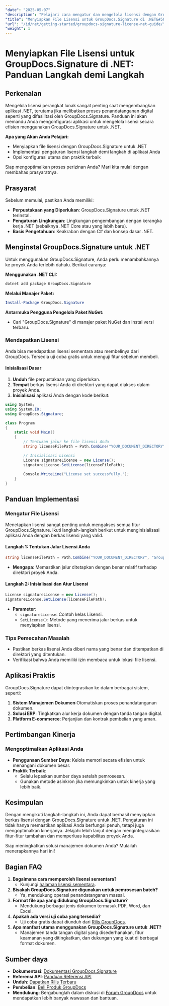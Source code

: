 ```yaml
---
"date": "2025-05-07"
"description": "Pelajari cara mengatur dan mengelola lisensi dengan GroupDocs.Signature untuk .NET. Panduan lengkap ini mencakup semuanya, mulai dari instalasi hingga konfigurasi lisensi."
"title": "Menyiapkan File Lisensi untuk GroupDocs.Signature di .NET&#58; Panduan Langkah demi Langkah"
"url": "/id/net/getting-started/groupdocs-signature-license-net-guide/"
"weight": 1
---
```


# Menyiapkan File Lisensi untuk GroupDocs.Signature di .NET: Panduan Langkah demi Langkah

## Perkenalan
Mengelola lisensi perangkat lunak sangat penting saat mengembangkan aplikasi .NET, terutama jika melibatkan proses penandatanganan digital seperti yang difasilitasi oleh GroupDocs.Signature. Panduan ini akan memandu Anda mengonfigurasi aplikasi untuk mengelola lisensi secara efisien menggunakan GroupDocs.Signature untuk .NET.

**Apa yang Akan Anda Pelajari:**
- Menyiapkan file lisensi dengan GroupDocs.Signature untuk .NET
- Implementasi pengaturan lisensi langkah demi langkah di aplikasi Anda
- Opsi konfigurasi utama dan praktik terbaik

Siap mengoptimalkan proses perizinan Anda? Mari kita mulai dengan membahas prasyaratnya.

## Prasyarat
Sebelum memulai, pastikan Anda memiliki:
- **Perpustakaan yang Diperlukan**: GroupDocs.Signature untuk .NET terinstal.
- **Pengaturan Lingkungan**: Lingkungan pengembangan dengan kerangka kerja .NET (sebaiknya .NET Core atau yang lebih baru).
- **Basis Pengetahuan**: Keakraban dengan C# dan konsep dasar .NET.

## Menginstal GroupDocs.Signature untuk .NET
Untuk menggunakan GroupDocs.Signature, Anda perlu menambahkannya ke proyek Anda terlebih dahulu. Berikut caranya:

**Menggunakan .NET CLI:**
```bash
dotnet add package GroupDocs.Signature
```

**Melalui Manajer Paket:**
```powershell
Install-Package GroupDocs.Signature
```

**Antarmuka Pengguna Pengelola Paket NuGet:**
- Cari "GroupDocs.Signature" di manajer paket NuGet dan instal versi terbaru.

### Mendapatkan Lisensi
Anda bisa mendapatkan lisensi sementara atau membelinya dari GroupDocs. Tersedia uji coba gratis untuk menguji fitur sebelum membeli.

#### Inisialisasi Dasar
1. **Unduh** file perpustakaan yang diperlukan.
2. **Tempat** berkas lisensi Anda di direktori yang dapat diakses dalam proyek Anda.
3. **Inisialisasi** aplikasi Anda dengan kode berikut:

```csharp
using System;
using System.IO;
using GroupDocs.Signature;

class Program
{
    static void Main()
    {
        // Tentukan jalur ke file lisensi Anda
        string licenseFilePath = Path.Combine("YOUR_DOCUMENT_DIRECTORY", "GroupDocs.license");

        // Inisialisasi Lisensi
        License signatureLicense = new License();
        signatureLicense.SetLicense(licenseFilePath);
        
        Console.WriteLine("License set successfully.");
    }
}
```

## Panduan Implementasi
### Mengatur File Lisensi
Menetapkan lisensi sangat penting untuk mengakses semua fitur GroupDocs.Signature. Ikuti langkah-langkah berikut untuk menginisialisasi aplikasi Anda dengan berkas lisensi yang valid.

#### Langkah 1: Tentukan Jalur Lisensi Anda
```csharp
string licenseFilePath = Path.Combine("YOUR_DOCUMENT_DIRECTORY", "GroupDocs.license");
```
- **Mengapa**: Memastikan jalur ditetapkan dengan benar relatif terhadap direktori proyek Anda.

#### Langkah 2: Inisialisasi dan Atur Lisensi
```csharp
License signatureLicense = new License();
signatureLicense.SetLicense(licenseFilePath);
```
- **Parameter**:
  - `signatureLicense`: Contoh kelas Lisensi.
  - `SetLicense()`: Metode yang menerima jalur berkas untuk menyiapkan lisensi.

### Tips Pemecahan Masalah
- Pastikan berkas lisensi Anda diberi nama yang benar dan ditempatkan di direktori yang ditentukan.
- Verifikasi bahwa Anda memiliki izin membaca untuk lokasi file lisensi.

## Aplikasi Praktis
GroupDocs.Signature dapat diintegrasikan ke dalam berbagai sistem, seperti:
1. **Sistem Manajemen Dokumen**:Otomatiskan proses penandatanganan dokumen.
2. **Solusi ERP**: Tingkatkan alur kerja dokumen dengan tanda tangan digital.
3. **Platform E-commerce**: Perjanjian dan kontrak pembelian yang aman.

## Pertimbangan Kinerja
### Mengoptimalkan Aplikasi Anda
- **Penggunaan Sumber Daya**: Kelola memori secara efisien untuk menangani dokumen besar.
- **Praktik Terbaik**:
  - Selalu lepaskan sumber daya setelah pemrosesan.
  - Gunakan metode asinkron jika memungkinkan untuk kinerja yang lebih baik.

## Kesimpulan
Dengan mengikuti langkah-langkah ini, Anda dapat berhasil menyiapkan berkas lisensi dengan GroupDocs.Signature untuk .NET. Pengaturan ini tidak hanya memastikan aplikasi Anda berfungsi penuh, tetapi juga mengoptimalkan kinerjanya. Jelajahi lebih lanjut dengan mengintegrasikan fitur-fitur tambahan dan memperluas kapabilitas proyek Anda.

Siap meningkatkan solusi manajemen dokumen Anda? Mulailah menerapkannya hari ini!

## Bagian FAQ
1. **Bagaimana cara memperoleh lisensi sementara?**
   - Kunjungi [halaman lisensi sementara](https://purchase.groupdocs.com/temporary-license/).
2. **Bisakah GroupDocs.Signature digunakan untuk pemrosesan batch?**
   - Ya, mendukung operasi penandatanganan massal.
3. **Format file apa yang didukung GroupDocs.Signature?**
   - Mendukung berbagai jenis dokumen termasuk PDF, Word, dan Excel.
4. **Apakah ada versi uji coba yang tersedia?**
   - Uji coba gratis dapat diunduh dari [Rilis GroupDocs](https://releases.groupdocs.com/signature/net/).
5. **Apa manfaat utama menggunakan GroupDocs.Signature untuk .NET?**
   - Manajemen tanda tangan digital yang disederhanakan, fitur keamanan yang ditingkatkan, dan dukungan yang kuat di berbagai format dokumen.

## Sumber daya
- **Dokumentasi**: [Dokumentasi GroupDocs.Signature](https://docs.groupdocs.com/signature/net/)
- **Referensi API**: [Panduan Referensi API](https://reference.groupdocs.com/signature/net/)
- **Unduh**: [Dapatkan Rilis Terbaru](https://releases.groupdocs.com/signature/net/)
- **Pembelian**: [Beli Produk GroupDocs](https://purchase.groupdocs.com/buy)
- **Mendukung**: Bergabunglah dalam diskusi di [Forum GroupDocs](https://forum.groupdocs.com/c/signature/) untuk mendapatkan lebih banyak wawasan dan bantuan.